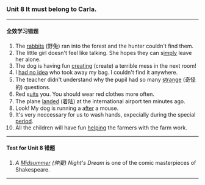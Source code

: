 ### Unit 8 It must belong to Carla.

---

#### 全效学习错题

1. The <u>rabbits</u> (野兔) ran into the forest and the hunter couldn't find them.
2. The little girl doesn't feel like talking. She hopes they can s<u>imply</u> leave her alone.
3. The dog is having fun <u>creating</u> (create) a terrible mess in the next room!
4. I <u>had no idea</u> who took away my bag. I couldn't find it anywhere.
5. The teacher didn't understand why the pupil had so many <u>strange</u> (奇怪的) questions.
6. Red s<u>uits</u> you. You should wear red clothes more often.
7. The plane <u>landed</u> (着陆) at the international airport ten minutes ago.
8. Look! My dog is running a a<u>fter</u> a mouse.
9. It's very neccessary for us to wash hands, expecially during the special <u>period</u>.
10. All the children will have fun <u>helping</u> the farmers with the farm work.

---

#### Test for Unit 8 错题

1. _A <u>Midsummer</u> (仲夏) Night's Dream_ is one of the comic masterpieces of Shakespeare.

---
